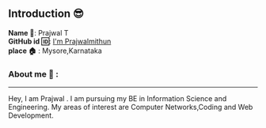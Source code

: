 ## Introduction :sunglasses:
**Name :name_badge:**:    Prajwal T
<br>
**GitHub id :id:**: [I'm Prajwalmithun ](https://github.com/Prajwalmithun)
<br>
**place :house:** : Mysore,Karnataka
### About me :boy: :
---
Hey, I am Prajwal . I am pursuing my BE in Information Science and Engineering.
My areas of interest are Computer Networks,Coding and Web Development.

